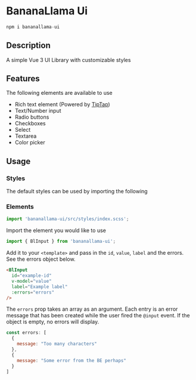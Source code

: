 # BananaLlama Ui

```javascript
npm i bananallama-ui
```

## Description
A simple Vue 3 UI Library with customizable styles

## Features
The following elements are available to use
- Rich text element (Powered by [TipTap](https://tiptap.dev/))
- Text/Number input
- Radio buttons
- Checkboxes
- Select
- Textarea
- Color picker

## Usage

### Styles
The default styles can be used by importing the following

### Elements

```javascript
import 'bananallama-ui/src/styles/index.scss';
```

Import the element you would like to use

```javascript
import { BlInput } from 'bananallama-ui';
```

Add it to your `<template>` and pass in the `id`, `value`, `label` and the errors. See the errors object below.
```HTML
<BlInput
  id="example-id"
  v-model="value"
  label="Example label"
  :errors="errors"
/>
```
The `errors` prop takes an array as an argument. Each entry is an error message that has been created while the user fired the `@input` event. If the object is empty, no errors will display.
```javascript
const errors: [
  {
    message: "Too many characters"
  },
  {
    message: "Some error from the BE perhaps"
  }
]
```

